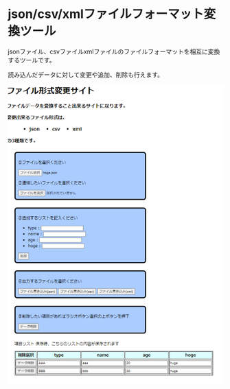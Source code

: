 # json/csv/xmlファイルフォーマット変換ツール

jsonファイル、csvファイルxmlファイルのファイルフォーマットを相互に変換するツールです。

読み込んだデータに対して変更や追加、削除も行えます。



![sampleImg](https://github.com/Elsammit/jsonReadWriteApplication/blob/master/sample/sampleImg.png)
